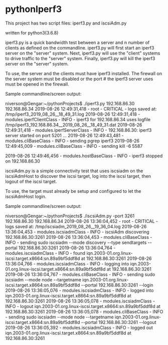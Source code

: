 # pythonIperf3

This project has two script files: iperf3.py and iscsiAdm.py

written for python3(3.6.8)


iperf3.py is a quick bandwidth test between a server and n number of clients as defined on the commandline. iperf3.py will first start an iperf3 server on the "server" system. Next, iperf3.py will use the "client" systems to drive traffic to the "server" system. Finally, iperf3.py will kill the iperf3 server on the "server" system.

To use, the server and the clients must have iperf3 installed. The firewall on the server system must be disabled or the port # the iperf3 server uses must be opened in the firewall.

Sample commandline/screen output:

niverson@Gengar:~/pythonProjects$ ./iperf3.py 192.168.86.30 192.168.86.34
2019-08-26 12:49:31,418 -                      root - CRITICAL - logs saved at: /tmp/iperf3_2019_08_26__18_49_31.log
2019-08-26 12:49:31,418 -  modules.iperfClientClass -     INFO - iperf3 for 192.168.86.34 uses logfile /tmp/iperf3_192.168.86.34__2019_08_26__18_49_31.dat
2019-08-26 12:49:31,418 -  modules.iperfServerClass -     INFO - 192.168.86.30: iperf3 server started on port 5201
...
2019-08-26 12:49:43,481 -      modules.cliBaseClass -     INFO - sending pgrep iperf3
2019-08-26 12:49:45,009 -      modules.cliBaseClass -     INFO - sending kill -6 5587

2019-08-26 12:49:46,456 -     modules.hostBaseClass -     INFO - iperf3 stopped on 192.168.86.30





iscsiAdm.py is a simple connectivity test that uses iscsiadm on the iscsiAdmHost to discover the iscsi target, log into the iscsi target, then logout of the iscsi target. 

To use, the target must already be setup and configured to let the iscsiAdmHost login.

Sample commandline/screen output:

niverson@Gengar:~/pythonProjects$ ./iscsiAdm.py -port 3261 192.168.86.30 192.168.86.34
2019-08-26 13:36:04,452 -                      root - CRITICAL - logs saved at: /tmp/iscsiadm_2019_08_26__19_36_04.log
2019-08-26 13:36:04,453 -     modules.iscsiadmClass -     INFO - iscsiAdm discovering 192.168.86.30:3261
2019-08-26 13:36:04,453 -      modules.cliBaseClass -     INFO - sending sudo iscsiadm --mode discovery --type sendtargets --portal 192.168.86.30:3261
2019-08-26 13:36:04,764 -     modules.iscsiadmClass -     INFO - found iqn.2003-01.org.linux-iscsi.target.x8664:sn.89a9bf5ddf8d at 192.168.86.30:3261
2019-08-26 13:36:04,766 -     modules.iscsiadmClass -     INFO - logging into iqn.2003-01.org.linux-iscsi.target.x8664:sn.89a9bf5ddf8d at 192.168.86.30:3261
2019-08-26 13:36:04,767 -      modules.cliBaseClass -     INFO - sending sudo iscsiadm --mode node --targetname iqn.2003-01.org.linux-iscsi.target.x8664:sn.89a9bf5ddf8d --portal 192.168.86.30:3261 --login
2019-08-26 13:36:05,076 -     modules.iscsiadmClass -     INFO - logged into iqn.2003-01.org.linux-iscsi.target.x8664:sn.89a9bf5ddf8d at 192.168.86.30:3261
2019-08-26 13:36:05,078 -     modules.iscsiadmClass -     INFO - logout iqn.2003-01.org.linux-iscsi.target.x8664:sn.89a9bf5ddf8d at 192.168.86.30:3261
2019-08-26 13:36:05,078 -      modules.cliBaseClass -     INFO - sending sudo iscsiadm --mode node --targetname iqn.2003-01.org.linux-iscsi.target.x8664:sn.89a9bf5ddf8d --portal 192.168.86.30:3261 --logout
2019-08-26 13:36:05,392 -     modules.iscsiadmClass -     INFO - logged out iqn.2003-01.org.linux-iscsi.target.x8664:sn.89a9bf5ddf8d at 192.168.86.30:3261

